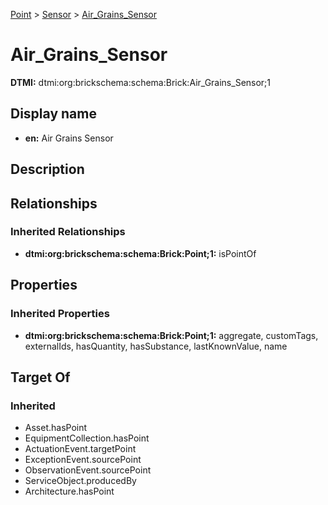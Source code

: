 [Point](../../Point.md) > [Sensor](../Sensor.md) > [Air_Grains_Sensor](.)
# Air_Grains_Sensor
**DTMI:** dtmi:org:brickschema:schema:Brick:Air_Grains_Sensor;1
## Display name
- **en:** Air Grains Sensor
## Description
## Relationships
### Inherited Relationships
* **dtmi:org:brickschema:schema:Brick:Point;1:** isPointOf
## Properties
### Inherited Properties
* **dtmi:org:brickschema:schema:Brick:Point;1:** aggregate, customTags, externalIds, hasQuantity, hasSubstance, lastKnownValue, name
## Target Of
### Inherited
* Asset.hasPoint
* EquipmentCollection.hasPoint
* ActuationEvent.targetPoint
* ExceptionEvent.sourcePoint
* ObservationEvent.sourcePoint
* ServiceObject.producedBy
* Architecture.hasPoint
